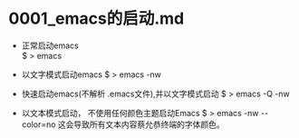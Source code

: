 # 0001_emacs的启动.md

* 正常启动emacs  
	$ > emacs 

* 以文字模式启动emacs 
	$ > emacs -nw 

* 快速启动emacs(不解析 .emacs文件),并以文字模式启动
	$ > emacs -Q -nw 


* 以文本模式启动， 不使用任何颜色主题启动Emacs 
	$ > emacs -nw --color=no 
	这会导致所有文本内容蔡允恭终端的字体颜色。 
		
